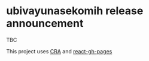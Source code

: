 # ubivayunasekomih release announcement

TBC

This project uses [CRA](https://github.com/facebook/create-react-app) and [react-gh-pages](https://github.com/gitname/react-gh-pages)
